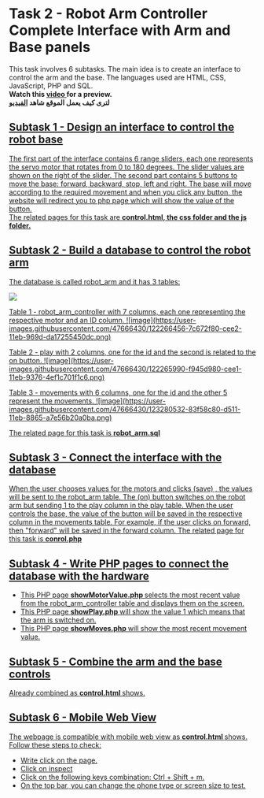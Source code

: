 <h1> Task 2 - Robot Arm Controller Complete Interface with Arm and Base panels </h1>
<p> This task involves 6 subtasks. The main idea is to create an interface to control the arm and the base. The languages used are HTML, CSS, JavaScript, PHP and SQL. <br>
<b> Watch this <a href="https://youtu.be/6AHKEd37_Fw"> video </a> for a preview. </b><br>
  <b>لترى كيف يعمل الموقع </a> شاهد <a href="https://youtu.be/6AHKEd37_Fw"> الفيديو </b>
</p>
<h2> Subtask 1 - Design an interface to control the robot base </h2>
<p> The first part of the interface contains 6 range sliders, each one represents the servo motor that rotates from 0 to 180 degrees. The slider values are shown on the right of the slider. The second part contains 5 buttons to move the base: forward, backward, stop, left and right. The base will move according to the required movement and when you click any button, the website will redirect you to php page which will show the value of the button.<br>
  The related pages for this task are <b> control.html, the css folder and the js folder. </b> </p>

<h2> Subtask 2 - Build a database to control the robot arm </h2>
<p> The database is called robot_arm and it has 3 tables: </p>
<img src="db.png">
   
<p> Table 1 - robot_arm_controller with 7 columns, each one representing the respective motor and an ID column.
   ![image](https://user-images.githubusercontent.com/47666430/122266456-7c672f80-cee2-11eb-969d-da17255450dc.png)
</p>

<p> Table 2 - play with 2 columns, one for the id and the second is related to the on button.
   ![image](https://user-images.githubusercontent.com/47666430/122265990-f945d980-cee1-11eb-9376-4ef1c701f1c6.png)
</p>

<p> Table 3 - movements with 6 columns, one for the id and the other 5 represent the movements.
   ![image](https://user-images.githubusercontent.com/47666430/123280532-83f58c80-d511-11eb-8865-a7e56b20a0ba.png)
</p>

<p> The related page for this task is <b> robot_arm.sql </b> </p>

<h2> Subtask 3 - Connect the interface with the database</h2>
<p> When the user chooses values for the motors and clicks (save) , the values will be sent to the robot_arm table. The (on) button switches on the robot arm but sending 1 to the play column in the play table. When the user controls the base, the value of the button will be saved in the respective column in the movements table. For example, if the user clicks on forward, then "forward" will be saved in the forward column. The related page for this task is <b> conrol.php </b></p>

<h2> Subtask 4 - Write PHP pages to connect the database with the hardware</h2>
<ul>
  <li> This PHP page <b> showMotorValue.php </b> selects the most recent value from the robot_arm_controller table and displays them on the screen. </li>
  <li> This PHP page <b> showPlay.php </b> will show the value 1 which means that the arm is switched on. </li>
  <li> This PHP page <b> showMoves.php </b> will show the most recent movement value. </li>
</ul>

<h2> Subtask 5 - Combine the arm and the base controls</h2>
<p> Already combined as <b> control.html </b> shows. </p>
 
<h2> Subtask 6 - Mobile Web View</h2>
<p> The webpage is compatible with mobile web view as <b> control.html </b> shows. Follow these steps to check: </p>
<ul> 
  <li> Write click on the page. </li>
  <li> Click on inspect </li>
  <li> Click on the following keys combination: Ctrl + Shift + m. </li>
  <li> On the top bar, you can change the phone type or screen size to test. </li>
</ul>
  

